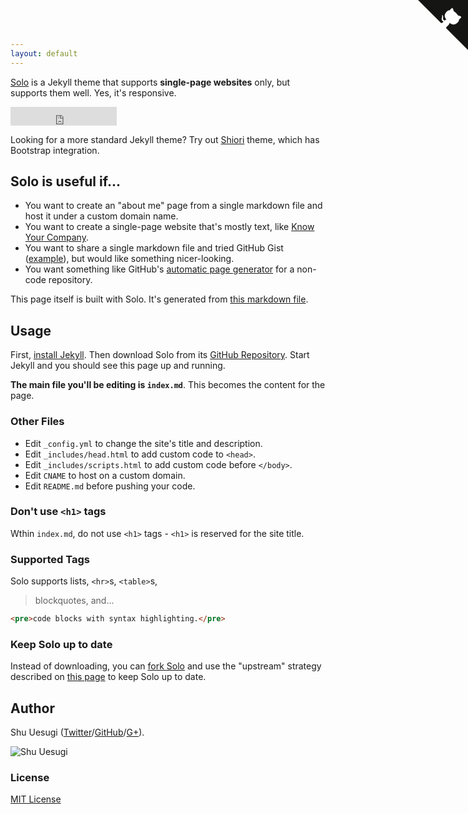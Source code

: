 ```yaml
---
layout: default
---
```


[Solo](http://chibicode.github.io/solo) is a Jekyll theme that supports **single-page websites** only, but supports them well. Yes, it's responsive.

<iframe src="https://ghbtns.com/github-btn.html?user=chibicode&amp;repo=solo&amp;type=watch&amp;count=true&amp;size=large"
  allowtransparency="true" frameborder="0" scrolling="0" width="170" height="30"></iframe><br/>

Looking for a more standard Jekyll theme? Try out [Shiori](http://github.com/ellekasai/shiori) theme, which has Bootstrap integration.

## Solo is useful if...

* You want to create an "about me" page from a single markdown file and host it under a custom domain name.
* You want to create a single-page website that's mostly text, like [Know Your Company](https://knowyourcompany.com/).
* You want to share a single markdown file and tried GitHub Gist ([example](https://gist.github.com/dypsilon/5819504)), but would like something nicer-looking.
* You want something like GitHub's [automatic page generator](http://pages.github.com/) for a non-code repository.

This page itself is built with Solo. It's generated from [this markdown file](https://github.com/chibicode/solo/blob/gh-pages/_includes/index.md).

## Usage

First, [install Jekyll](http://jekyllrb.com/docs/installation/). Then download Solo from its [GitHub Repository](https://github.com/chibicode/solo). Start Jekyll and you should see this page up and running.

**The main file you'll be editing is `index.md`**. This becomes the content for the page.

### Other Files

* Edit `_config.yml` to change the site's title and description.
* Edit `_includes/head.html` to add custom code to `<head>`.
* Edit `_includes/scripts.html` to add custom code before `</body>`.
* Edit `CNAME` to host on a custom domain.
* Edit `README.md` before pushing your code.

### Don't use `<h1>` tags

Wthin `index.md`, do not use `<h1>` tags - `<h1>` is reserved for the site title.

### Supported Tags

Solo supports lists, `<hr>`s, `<table>`s,

> blockquotes, and...

~~~html
<pre>code blocks with syntax highlighting.</pre>
~~~

### Keep Solo up to date

Instead of downloading, you can [fork Solo](https://github.com/chibicode/solo/fork) and use the "upstream" strategy described on [this page](https://help.github.com/articles/fork-a-repo) to keep Solo up to date.

## Author

Shu Uesugi ([Twitter](http://twitter.com/chibicode)/[GitHub](http://github.com/chibicode)/[G+](https://plus.google.com/110325199858284431541?rel=author)).

![Shu Uesugi](http://ahnli.ch/img/Dragonite.gif)

### License

[MIT License](http://chibicode.mit-license.org/)

<a href="https://github.com/chibicode/solo" class="github-corner"><svg width="80" height="80" viewBox="0 0 250 250" style="fill:#151513; color:#fff; position: absolute; top: 0; border: 0; right: 0;"><path d="M0,0 L115,115 L130,115 L142,142 L250,250 L250,0 Z"></path><path d="M128.3,109.0 C113.8,99.7 119.0,89.6 119.0,89.6 C122.0,82.7 120.5,78.6 120.5,78.6 C119.2,72.0 123.4,76.3 123.4,76.3 C127.3,80.9 125.5,87.3 125.5,87.3 C122.9,97.6 130.6,101.9 134.4,103.2" fill="currentColor" style="transform-origin: 130px 106px;" class="octo-arm"></path><path d="M115.0,115.0 C114.9,115.1 118.7,116.5 119.8,115.4 L133.7,101.6 C136.9,99.2 139.9,98.4 142.2,98.6 C133.8,88.0 127.5,74.4 143.8,58.0 C148.5,53.4 154.0,51.2 159.7,51.0 C160.3,49.4 163.2,43.6 171.4,40.1 C171.4,40.1 176.1,42.5 178.8,56.2 C183.1,58.6 187.2,61.8 190.9,65.4 C194.5,69.0 197.7,73.2 200.1,77.6 C213.8,80.2 216.3,84.9 216.3,84.9 C212.7,93.1 206.9,96.0 205.4,96.6 C205.1,102.4 203.0,107.8 198.3,112.5 C181.9,128.9 168.3,122.5 157.7,114.1 C157.9,116.9 156.7,120.9 152.7,124.9 L141.0,136.5 C139.8,137.7 141.6,141.9 141.8,141.8 Z" fill="currentColor" class="octo-body"></path></svg></a><style>.github-corner:hover .octo-arm{animation:octocat-wave 560ms ease-in-out}@keyframes octocat-wave{0%,100%{transform:rotate(0)}20%,60%{transform:rotate(-25deg)}40%,80%{transform:rotate(10deg)}}@media (max-width:500px){.github-corner:hover .octo-arm{animation:none}.github-corner .octo-arm{animation:octocat-wave 560ms ease-in-out}}</style>
